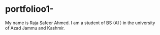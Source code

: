 # portfolioo1-
My name is Raja Safeer Ahmed.
I am a student of BS (AI ) in the university of Azad Jammu and Kashmir.
